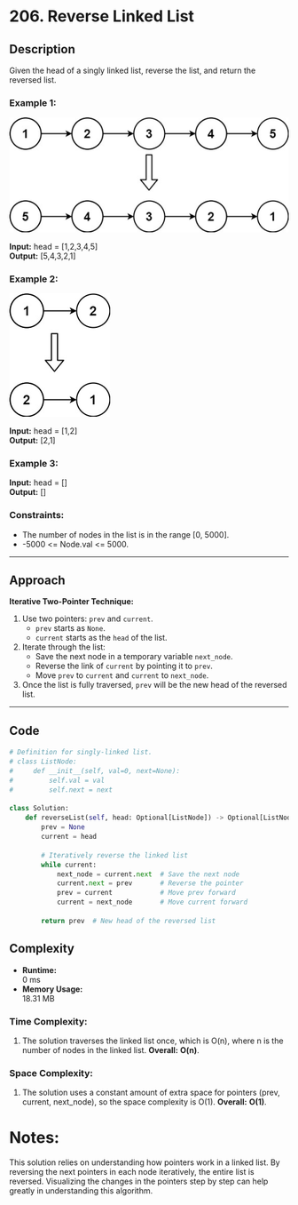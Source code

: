 # 206. Reverse Linked List

## Description
Given the head of a singly linked list, reverse the list, and return the reversed list.

### Example 1:

![1](Example1.jpg)

**Input:** head = [1,2,3,4,5]  
**Output:** [5,4,3,2,1]

### Example 2:

![2](Example2.jpg)

**Input:** head = [1,2]  
**Output:** [2,1]

### Example 3:
**Input:** head = []  
**Output:** []

### Constraints:
- The number of nodes in the list is in the range [0, 5000].
- -5000 <= Node.val <= 5000.

---

## Approach
**Iterative Two-Pointer Technique:**  
1. Use two pointers: `prev` and `current`.  
   - `prev` starts as `None`.  
   - `current` starts as the `head` of the list.  
2. Iterate through the list:  
   - Save the next node in a temporary variable `next_node`.  
   - Reverse the link of `current` by pointing it to `prev`.  
   - Move `prev` to `current` and `current` to `next_node`.  
3. Once the list is fully traversed, `prev` will be the new head of the reversed list.

---

## Code
```python
# Definition for singly-linked list.
# class ListNode:
#     def __init__(self, val=0, next=None):
#         self.val = val
#         self.next = next

class Solution:
    def reverseList(self, head: Optional[ListNode]) -> Optional[ListNode]:
        prev = None
        current = head

        # Iteratively reverse the linked list
        while current:
            next_node = current.next  # Save the next node
            current.next = prev       # Reverse the pointer
            prev = current            # Move prev forward
            current = next_node       # Move current forward

        return prev  # New head of the reversed list
```

## Complexity
- **Runtime:**  
  0 ms
- **Memory Usage:**  
  18.31 MB

### Time Complexity:
1. The solution traverses the linked list once, which is O(n), where n is the number of nodes in the linked list.
**Overall:** **O(n)**.

### Space Complexity:
1. The solution uses a constant amount of extra space for pointers (prev, current, next_node), so the space complexity is O(1).
**Overall:** **O(1)**.


# Notes:
This solution relies on understanding how pointers work in a linked list.
By reversing the next pointers in each node iteratively, the entire list is reversed.
Visualizing the changes in the pointers step by step can help greatly in understanding this algorithm.

